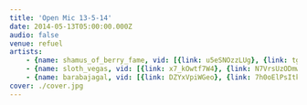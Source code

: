 ```yaml
---
title: 'Open Mic 13-5-14'
date: 2014-05-13T05:00:00.000Z
audio: false
venue: refuel
artists:
    - {name: shamus_of_berry_fame, vid: [{link: u5eSNOzzLUg}, {link: tgvdl0WwK0w}, {link: D0Dfvp-pic4}]}
    - {name: sloth_vegas, vid: [{link: x7_kOwtf7W4}, {link: N7VrsUzODmw}, {link: RZr9gp3mp_c}, {link: ZGsjG6i3jTQ}]}
    - {name: barabajagal, vid: [{link: DZYxVpiWGeo}, {link: 7h0oElPsItk}, {link: Rfu4fZARWtI}]}
cover: ./cover.jpg
---
```

